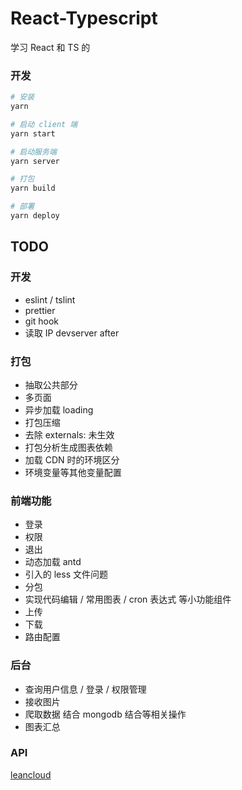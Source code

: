 # React-Typescript

学习 React 和 TS 的

### 开发

```bash
# 安装
yarn

# 启动 client 端
yarn start

# 启动服务端
yarn server

# 打包
yarn build

# 部署
yarn deploy

```

## TODO

### 开发

- eslint / tslint
- prettier
- git hook
- 读取 IP devserver after

### 打包

- 抽取公共部分
- 多页面
- 异步加载 loading
- 打包压缩
- 去除 externals: 未生效
- 打包分析生成图表依赖
- 加载 CDN 时的环境区分
- 环境变量等其他变量配置

### 前端功能

- 登录
- 权限
- 退出
- 动态加载 antd
- 引入的 less 文件问题
- 分包
- 实现代码编辑 / 常用图表 / cron 表达式 等小功能组件
- 上传
- 下载
- 路由配置

### 后台

- 查询用户信息 / 登录 / 权限管理
- 接收图片
- 爬取数据 结合 mongodb 结合等相关操作
- 图表汇总

### API

[leancloud](https://leancloud.cn/docs/index.html)
